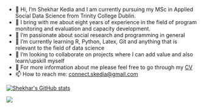 - 👋 Hi, I’m Shekhar Kedia and I am currently pursuing my MSc in Applied Social Data Science from Trinity College Dublin.
- 💼 I bring with me about eight years of experience in the field of program monitoring and evaluation and capacity development.
- 👀 I’m passionate about social research and programming in general
- 🌱 I’m currently learning R, Python, Latex, Git and anything that is relevant to the field of data science
- 💞️ I’m looking to collaborate on projects where I can add value and also learn/upskill myself
- 🔎 For more information about me please feel free to go through my [CV](https://drive.google.com/file/d/1PKu-QnrXRL83urwffRPuxdBBypjqVRf6/view?usp=drive_link)
- 📫 How to reach me: connect.skedia@gmail.com

[![Shekhar's GitHub stats](https://github-readme-stats.vercel.app/api?username=ShekharKedia)](https://github.com/ShekharKedia/github-readme-stats&show_icons=true&hide=contribs,prs,issues)

![](https://komarev.com/ghpvc/?username=ShekharKedia)

<!---
ShekharKedia/ShekharKedia is a ✨ special ✨ repository because its `README.md` (this file) appears on your GitHub profile.
You can click the Preview link to take a look at your changes.
--->
